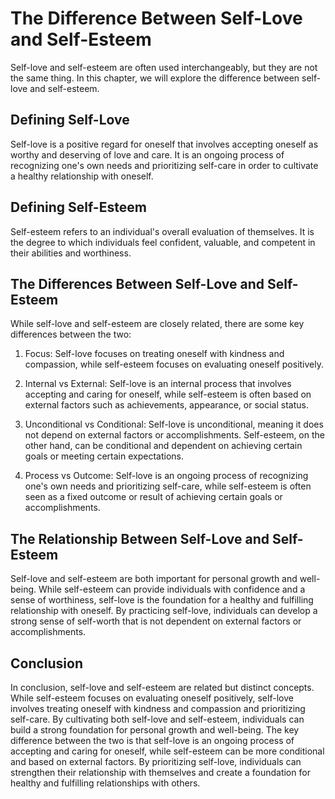 # The Difference Between Self-Love and Self-Esteem

Self-love and self-esteem are often used interchangeably, but they are not the same thing. In this chapter, we will explore the difference between self-love and self-esteem.

Defining Self-Love
------------------

Self-love is a positive regard for oneself that involves accepting oneself as worthy and deserving of love and care. It is an ongoing process of recognizing one's own needs and prioritizing self-care in order to cultivate a healthy relationship with oneself.

Defining Self-Esteem
--------------------

Self-esteem refers to an individual's overall evaluation of themselves. It is the degree to which individuals feel confident, valuable, and competent in their abilities and worthiness.

The Differences Between Self-Love and Self-Esteem
-------------------------------------------------

While self-love and self-esteem are closely related, there are some key differences between the two:

1. Focus: Self-love focuses on treating oneself with kindness and compassion, while self-esteem focuses on evaluating oneself positively.

2. Internal vs External: Self-love is an internal process that involves accepting and caring for oneself, while self-esteem is often based on external factors such as achievements, appearance, or social status.

3. Unconditional vs Conditional: Self-love is unconditional, meaning it does not depend on external factors or accomplishments. Self-esteem, on the other hand, can be conditional and dependent on achieving certain goals or meeting certain expectations.

4. Process vs Outcome: Self-love is an ongoing process of recognizing one's own needs and prioritizing self-care, while self-esteem is often seen as a fixed outcome or result of achieving certain goals or accomplishments.

The Relationship Between Self-Love and Self-Esteem
--------------------------------------------------

Self-love and self-esteem are both important for personal growth and well-being. While self-esteem can provide individuals with confidence and a sense of worthiness, self-love is the foundation for a healthy and fulfilling relationship with oneself. By practicing self-love, individuals can develop a strong sense of self-worth that is not dependent on external factors or accomplishments.

Conclusion
----------

In conclusion, self-love and self-esteem are related but distinct concepts. While self-esteem focuses on evaluating oneself positively, self-love involves treating oneself with kindness and compassion and prioritizing self-care. By cultivating both self-love and self-esteem, individuals can build a strong foundation for personal growth and well-being. The key difference between the two is that self-love is an ongoing process of accepting and caring for oneself, while self-esteem can be more conditional and based on external factors. By prioritizing self-love, individuals can strengthen their relationship with themselves and create a foundation for healthy and fulfilling relationships with others.
